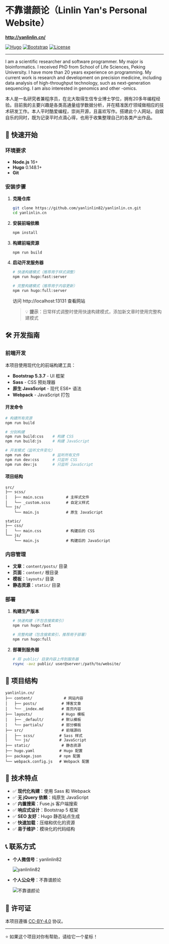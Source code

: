 # 不靠谱颜论（Linlin Yan's Personal Website）

**http://yanlinlin.cn/**

[![Hugo](https://img.shields.io/badge/Hugo-0.148.1+-blue.svg)](https://gohugo.io/)
[![Bootstrap](https://img.shields.io/badge/Bootstrap-5.3.7-purple.svg)](https://getbootstrap.com/)
[![License](https://img.shields.io/badge/License-CC--BY--4.0-green.svg)](https://creativecommons.org/licenses/by/4.0/)

---

I am a scientific researcher and software programmer. My major is bioinformatics. I received PhD from School of Life Sciences, Peking University. I have more than 20 years experience on programming. My current work is research and development on precision medicine, including data analysis of high-throughput technology, such as next-generation sequencing. I am also interested in genomics and other -omics.

本人是一名研究者兼程序员，在北大取得生信专业博士学位，拥有20多年编程经验。目前我的主要兴趣是各类高通量组学数据分析，并在精准医疗领域做相应的技术研发工作。本人平时酷爱编程，崇尚开源，且喜欢写作。搭建此个人网站，自娱自乐的同时，既为记录平时点滴心得，也用于收集整理自己的各类产出作品。

## 🚀 快速开始

### 环境要求

- **Node.js** 16+ 
- **Hugo** 0.148.1+
- **Git**

### 安装步骤

1. **克隆仓库**

   ```bash
   git clone https://github.com/yanlinlin82/yanlinlin.cn.git
   cd yanlinlin.cn
   ```

2. **安装前端依赖**

   ```bash
   npm install
   ```

3. **构建前端资源**

   ```bash
   npm run build
   ```

4. **启动开发服务器**

   ```bash
   # 快速构建模式（推荐用于样式调整）
   npm run hugo:fast:server
   
   # 完整构建模式（推荐用于内容更新）
   npm run hugo:full:server
   ```

   访问 http://localhost:13131 查看网站

   > 💡 **提示**：日常样式调整时使用快速构建模式，添加新文章时使用完整构建模式

## 🛠️ 开发指南

### 前端开发

本项目使用现代化的前端构建工具：

- **Bootstrap 5.3.7** - UI 框架
- **Sass** - CSS 预处理器  
- **原生 JavaScript** - 现代 ES6+ 语法
- **Webpack** - JavaScript 打包

#### 开发命令

```bash
# 构建所有资源
npm run build

# 分别构建
npm run build:css    # 构建 CSS
npm run build:js     # 构建 JavaScript

# 开发模式（监听文件变化）
npm run dev          # 监听所有文件
npm run dev:css      # 只监听 CSS
npm run dev:js       # 只监听 JavaScript
```

#### 项目结构

```
src/
├── scss/
│   ├── main.scss          # 主样式文件
│   └── _custom.scss       # 自定义样式
└── js/
    └── main.js            # 原生 JavaScript

static/
├── css/
│   └── main.css           # 构建后的 CSS
└── js/
    └── main.js            # 构建后的 JavaScript
```

### 内容管理

- **文章**：`content/posts/` 目录
- **页面**：`content/` 根目录
- **模板**：`layouts/` 目录
- **静态资源**：`static/` 目录

### 部署

1. **构建生产版本**

   ```bash
   # 快速构建（不包含搜索索引）
   npm run hugo:fast
   
   # 完整构建（包含搜索索引，推荐用于部署）
   npm run hugo:full
   ```

2. **部署到服务器**

   ```bash
   # 将 public/ 目录内容上传到服务器
   rsync -avz public/ user@server:/path/to/website/
   ```

## 📁 项目结构

```
yanlinlin.cn/
├── content/              # 网站内容
│   ├── posts/           # 博客文章
│   └── _index.md        # 首页内容
├── layouts/             # Hugo 模板
│   ├── _default/        # 默认模板
│   └── partials/        # 部分模板
├── src/                 # 前端源码
│   ├── scss/           # Sass 样式
│   └── js/             # JavaScript
├── static/              # 静态资源
├── hugo.yaml           # Hugo 配置
├── package.json        # npm 配置
└── webpack.config.js   # Webpack 配置
```

## 🎨 技术特点

- ✅ **现代化构建**：使用 Sass 和 Webpack
- ✅ **无 jQuery 依赖**：纯原生 JavaScript
- ✅ **内置搜索**：Fuse.js 客户端搜索
- ✅ **响应式设计**：Bootstrap 5 框架
- ✅ **SEO 友好**：Hugo 静态站点生成
- ✅ **快速加载**：压缩和优化的资源
- ✅ **易于维护**：模块化的代码结构

## 📞 联系方式

- **个人微信号**：yanlinlin82

  ![yanlinlin82](static/images/weixin_scancode.jpg)

- **个人公众号**：不靠谱颜论

  ![不靠谱颜论](static/images/bukaopuyanlun-qrcode.jpg)

## 📄 许可证

本项目遵循 [CC-BY-4.0](https://creativecommons.org/licenses/by/4.0/) 协议。

---

⭐ 如果这个项目对你有帮助，请给它一个星标！
